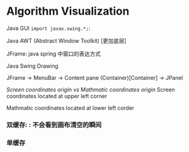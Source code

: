 # Algorithm Visualization

Java GUI
`import javax.swing.*;`: 

Java AWT (Abstract Window Toolkit) [更加底层]

JFrame: java spring 中窗口的表达方式

Java Swing Drawing

JFrame -> MenuBar -> Content pane (Container)[Container] -> JPanel

*Screen coordinates origin vs Mathmatic coordinates origin*
Screen coordinates located at upper left corner

Mathmatic coordinates located at lower left corder

### 双缓存: : 不会看到画布清空的瞬间
### 单缓存
